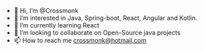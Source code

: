 - 👋 Hi, I’m @Crossmonk
- 👀 I’m interested in Java, Spring-boot, React, Angular and Kotlin.
- 🌱 I’m currently learning React
- 💞️ I’m looking to collaborate on Open-Source java projects
- 📫 How to reach me crossmonk@hotmail.com

<!---
Crossmonk/Crossmonk is a ✨ special ✨ repository because its `README.md` (this file) appears on your GitHub profile.
You can click the Preview link to take a look at your changes.
--->
